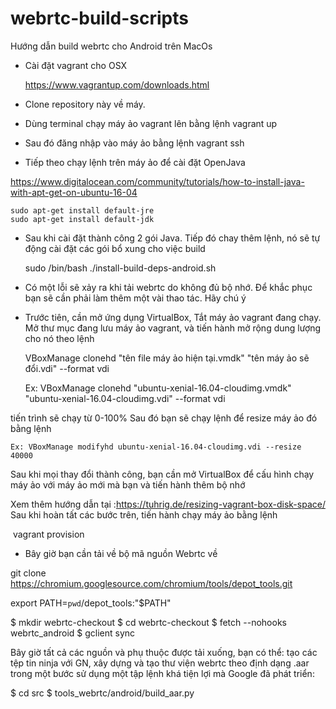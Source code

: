 # webrtc-build-scripts
Hướng dẫn build webrtc cho Android trên MacOs

* Cài đặt vagrant cho OSX

    https://www.vagrantup.com/downloads.html
    
* Clone repository này về máy.
* Dùng terminal chạy máy ảo vagrant lên bằng lệnh
    vagrant up
* Sau đó đăng nhập vào máy ảo bằng lệnh
    vagrant ssh
* Tiếp theo chạy lệnh trên máy ảo để cài đặt OpenJava

https://www.digitalocean.com/community/tutorials/how-to-install-java-with-apt-get-on-ubuntu-16-04

    sudo apt-get install default-jre
    sudo apt-get install default-jdk
    
* Sau khi cài đặt thành công 2 gói Java. Tiếp đó chay thêm lệnh, nó sẽ tự động cài đặt các gói bổ xung cho việc build

    sudo /bin/bash ./install-build-deps-android.sh
    
* Có một lỗi sẽ xảy ra khi tải webrtc do không đủ bộ nhớ. Để khắc phục bạn sẽ cần phải làm thêm một vài thao tác. Hãy chú ý
 - Trước tiên, cần mở ứng dụng VirtualBox, Tắt máy ảo vagrant đang chạy.
 Mở thư mục đang lưu máy ảo vagrant, và tiến hành mở rộng dung lượng cho nó theo lệnh
 
    VBoxManage clonehd "tên file máy ảo hiện tại.vmdk" "tên máy ảo sẽ đổi.vdi" --format vdi
 
    Ex: VBoxManage clonehd "ubuntu-xenial-16.04-cloudimg.vmdk" "ubuntu-xenial-16.04-cloudimg.vdi" --format vdi
 
 tiến trình sẽ chạy từ 0-100%
 Sau đó bạn sẽ chạy lệnh để resize máy ảo đó bằng lệnh
 
    Ex: VBoxManage modifyhd ubuntu-xenial-16.04-cloudimg.vdi --resize 40000
    
 Sau khi mọi thay đổi thành công, bạn cần mở VirtualBox để cấu hình chạy máy ảo với máy ảo mới mà bạn và tiến hành thêm bộ nhớ
 
 Xem thêm hướng dẫn tại :https://tuhrig.de/resizing-vagrant-box-disk-space/
 Sau khi hoàn tất các bước trên, tiến hành chạy máy ảo bằng lệnh
 
  vagrant provision
  
 * Bây giờ bạn cần tải về bộ mã nguồn Webrtc về
 
 git clone https://chromium.googlesource.com/chromium/tools/depot_tools.git
 
 export PATH=`pwd`/depot_tools:"$PATH"
 
$ mkdir webrtc-checkout
$ cd webrtc-checkout
$ fetch --nohooks webrtc_android
$ gclient sync
 
Bây giờ tất cả các nguồn và phụ thuộc được tải xuống, bạn có thể: tạo các tệp tin ninja với GN, xây dựng và tạo thư viện webrtc theo định dạng .aar trong một bước sử dụng một tập lệnh khá tiện lợi mà Google đã phát triển:

$ cd src
$ tools_webrtc/android/build_aar.py
